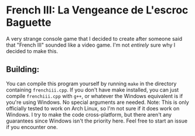 # French III: La Vengeance de L'escroc Baguette
A very strange console game that I decided to create after someone said that "French III" sounded like a video game. I'm not *entirely* sure why I decided to make this.

## Building:
You can compile this program yourself by running `make` in the directory containing `frenchiii.cpp`. If you don't have make installed, you can just compile `frenchiii.cpp` with `g++`, or whatever the Windows equivalent is if you're using Windows. No special arguments are needed. Note: This is only officially tested to work on Arch Linux, so I'm not sure if it does work on Windows. I try to make the code cross-platform, but there aren't any guarantees since Windows isn't the priority here. Feel free to start an issue if you encounter one.